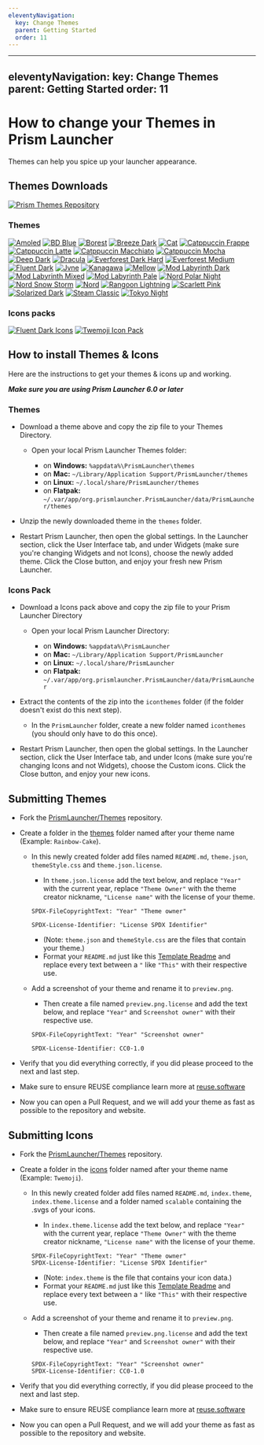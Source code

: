 ```yaml
---
eleventyNavigation:
  key: Change Themes
  parent: Getting Started
  order: 11
---
```


---
eleventyNavigation:
  key: Change Themes
  parent: Getting Started
  order: 11
---
# How to change your Themes in Prism Launcher

Themes can help you spice up your launcher appearance.

## Themes Downloads

[![Prism Themes Repository](https://img.shields.io/badge/Prism_Themes_Repository-FDFDFC?style=for-the-badge&logo=github&logoColor=333333)](https://github.com/PrismLauncher/Themes)

### Themes

[![Amoled](https://img.shields.io/badge/Amoled-000000?style=for-the-badge&logo=github&logoColor=white)](https://github.com/PrismLauncher/Themes/releases/latest/download/Amoled-theme.zip)
[![BD Blue](https://img.shields.io/badge/BD_Blue-4989E6?style=for-the-badge&logo=github&logoColor=white)](https://github.com/PrismLauncher/Themes/releases/latest/download/BD-Blue-theme.zip)
[![Borest](https://img.shields.io/badge/Borest-1E1E2E?style=for-the-badge&logo=github&logoColor=white)](https://github.com/PrismLauncher/Themes/releases/latest/download/Borest-theme.zip)
[![Breeze Dark](https://img.shields.io/badge/Breeze_Dark-blue?style=for-the-badge&logo=github&logoColor=white)](https://github.com/PrismLauncher/Themes/releases/latest/download/Breeze-Dark-theme.zip)
[![Cat](https://img.shields.io/badge/Cat-9F90B9?style=for-the-badge&logo=github&logoColor=white)](https://github.com/PrismLauncher/Themes/releases/latest/download/Cat-theme.zip)
[![Catppuccin Frappe](https://img.shields.io/badge/Catppuccin_Frappe-EF9F76?style=for-the-badge&logo=github&logoColor=333333)](https://github.com/PrismLauncher/Themes/releases/latest/download/Catppuccin-Frappe-theme.zip)
[![Catppuccin Latte](https://img.shields.io/badge/Catppuccin_Latte-DC8A78?style=for-the-badge&logo=github&logoColor=white)](https://github.com/PrismLauncher/Themes/releases/latest/download/Catppuccin-Latte-theme.zip)
[![Catppuccin Macchiato](https://img.shields.io/badge/Catppuccin_Macchiato-A6DA95?style=for-the-badge&logo=github&logoColor=333333)](https://github.com/PrismLauncher/Themes/releases/latest/download/Catppuccin-Macchiato-theme.zip)
[![Catppuccin Mocha](https://img.shields.io/badge/Catppuccin_Mocha-DDB6F2?style=for-the-badge&logo=github&logoColor=333333)](https://github.com/PrismLauncher/Themes/releases/latest/download/Catppuccin-Mocha-theme.zip)
[![Deep Dark](https://img.shields.io/badge/Deep_Dark-141414?style=for-the-badge&logo=github&logoColor=white)](https://github.com/PrismLauncher/Themes/releases/latest/download/Deep-Dark-theme.zip)
[![Dracula](https://img.shields.io/badge/Dracula-BD93F9?style=for-the-badge&logo=github&logoColor=white)](https://github.com/PrismLauncher/Themes/releases/latest/download/Dracula-theme.zip)
[![Everforest Dark Hard](https://img.shields.io/badge/Everforest_Dark_Hard-3c4841?style=for-the-badge&logo=github&logoColor=white)](https://github.com/PrismLauncher/Themes/releases/latest/download/Everforest-Dark-Hard-theme.zip)
[![Everforest Medium](https://img.shields.io/badge/Everforest_Medium-425047?style=for-the-badge&logo=github&logoColor=white)](https://github.com/PrismLauncher/Themes/releases/latest/download/Everforest-Medium-theme.zip)
[![Fluent Dark](https://img.shields.io/badge/Fluent_Dark-60CDFF?style=for-the-badge&logo=github&logoColor=333333)](https://github.com/PrismLauncher/Themes/releases/latest/download/Fluent-Dark-theme.zip)
[![Jvne](https://img.shields.io/badge/Jvne-7455FE?style=for-the-badge&logo=github&logoColor=white)](https://github.com/PrismLauncher/Themes/releases/latest/download/Jvne-theme.zip)
[![Kanagawa](https://img.shields.io/badge/Kanagawa-54546D?style=for-the-badge&logo=github&logoColor=white)](https://github.com/PrismLauncher/Themes/releases/latest/download/Kanagawa-theme.zip)
[![Mellow](https://img.shields.io/badge/Mellow-%23161617?style=for-the-badge&logo=github)](https://github.com/PrismLauncher/Themes/releases/latest/download/Mellow-theme.zip)
[![Mod Labyrinth Dark](https://img.shields.io/badge/Mod_Labyrinth_Dark-1CD96A?style=for-the-badge&logo=github)](https://github.com/PrismLauncher/Themes/releases/latest/download/Mod.Labyrinth.Dark-theme.zip)
[![Mod Labyrinth Mixed](https://img.shields.io/badge/Mod_Labyrinth_Mixed-1CD96A?style=for-the-badge&logo=github)](https://github.com/PrismLauncher/Themes/releases/latest/download/Mod.Labyrinth.Mixed-theme.zip)
[![Mod Labyrinth Pale](https://img.shields.io/badge/Mod_Labyrinth_Pale-1CD96A?style=for-the-badge&logo=github)](https://github.com/PrismLauncher/Themes/releases/latest/download/Mod.Labyrinth.Pale-theme.zip)
[![Nord Polar Night](https://img.shields.io/badge/Nord_Polar_Night-4C566A?style=for-the-badge&logo=github&logoColor=white)](https://github.com/PrismLauncher/Themes/releases/latest/download/Nord-Polar-Night-theme.zip)
[![Nord Snow Storm](https://img.shields.io/badge/Nord_Snow_Storm-E5E9F0?style=for-the-badge&logo=github&logoColor=333333)](https://github.com/PrismLauncher/Themes/releases/latest/download/Nord-Snow-Storm-theme.zip)
[![Nord](https://img.shields.io/badge/Nord-88C0D0?style=for-the-badge&logo=github&logoColor=white)](https://github.com/PrismLauncher/Themes/releases/latest/download/Nord-theme.zip)
[![Rangoon Lightning](https://img.shields.io/badge/Rangoon_Lightning-FFBF22?style=for-the-badge&logo=github&logoColor=333333)](https://github.com/PrismLauncher/Themes/releases/latest/download/Rangoon-Lightning-theme.zip)
[![Scarlett Pink](https://img.shields.io/badge/Scarlett_Pink-F8C8DC?style=for-the-badge&logo=github&logoColor=900000)](https://github.com/PrismLauncher/Themes/releases/latest/download/Scarlett-Pink-theme.zip)
[![Solarized Dark](https://img.shields.io/badge/Solarized_Dark-073642?style=for-the-badge&logo=github&logoColor=white)](https://github.com/PrismLauncher/Themes/releases/latest/download/Solarized-Dark-theme.zip)
[![Steam Classic](https://img.shields.io/badge/Steam_Classic-4C5844?style=for-the-badge&logo=github&logoColor=white)](https://github.com/PrismLauncher/Themes/releases/latest/download/Steam-Classic-theme.zip)
[![Tokyo Night](https://img.shields.io/badge/Tokyo_Night-C0CAF5?style=for-the-badge&logo=github&logoColor=333333)](https://github.com/PrismLauncher/Themes/releases/latest/download/Tokyo-Night-theme.zip)

### Icons packs

[![Fluent Dark Icons](https://img.shields.io/badge/Fluent--Icons-60CDFF?style=for-the-badge&logo=github&logoColor=333333)](https://github.com/PrismLauncher/Themes/releases/latest/download/Fluent-Dark-icons.zip)
[![Twemoji Icon Pack](https://img.shields.io/badge/Twemoji--Icons-1d9bf0?style=for-the-badge&logo=github&logoColor=white)](https://github.com/PrismLauncher/Themes/releases/latest/download/Twemoji-icons.zip)

## How to install Themes & Icons

Here are the instructions to get your themes & icons up and working.

***Make sure you are using Prism Launcher 6.0 or later***

### Themes

* Download a theme above and copy the zip file to your Themes Directory.

  * Open your local Prism Launcher Themes folder:

    * on **Windows:** `%appdata%\PrismLauncher\themes`
    * on **Mac:** `~/Library/Application Support/PrismLauncher/themes`
    * on **Linux:** `~/.local/share/PrismLauncher/themes`
    * on **Flatpak:** `~/.var/app/org.prismlauncher.PrismLauncher/data/PrismLauncher/themes`
* Unzip the newly downloaded theme in the `themes` folder.
* Restart Prism Launcher, then open the global settings. In the Launcher section, click the User Interface tab, and under Widgets (make sure you're changing Widgets and not Icons), choose the newly added theme. Click the Close button, and enjoy your fresh new Prism Launcher.

### Icons Pack

* Download a Icons pack above and copy the zip file to your Prism Launcher Directory

  * Open your local Prism Launcher Directory:

    * on **Windows:** `%appdata%\PrismLauncher`
    * on **Mac:** `~/Library/Application Support/PrismLauncher`
    * on **Linux:** `~/.local/share/PrismLauncher`
    * on **Flatpak:** `~/.var/app/org.prismlauncher.PrismLauncher/data/PrismLauncher`
* Extract the contents of the zip into the `iconthemes` folder (if the folder doesn't exist do this next step).

  * In the `PrismLauncher` folder, create a new folder named `iconthemes` (you should only have to do this once).
* Restart Prism Launcher, then open the global settings. In the Launcher section, click the User Interface tab, and under Icons (make sure you're changing Icons and not Widgets), choose the Custom icons. Click the Close button, and enjoy your new icons.

## Submitting Themes

* Fork the [PrismLauncher/Themes](https://github.com/PrismLauncher/Themes) repository.
* Create a folder in the [themes](https://github.com/PrismLauncher/Themes/tree/main/themes) folder named after your theme name (Example: `Rainbow-Cake`).

  * In this newly created folder add files named `README.md`, `theme.json`, `themeStyle.css` and `theme.json.license`.

    * In `theme.json.license` add the text below, and replace `"Year"` with the current year, replace `"Theme Owner"` with the theme creator nickname, `"License name"` with the license of your theme.

    ```text
    SPDX-FileCopyrightText: "Year" "Theme owner"

    SPDX-License-Identifier: "License SPDX Identifier"
    ```

    * (Note: `theme.json` and `themeStyle.css` are the files that contain your theme.)
    * Format your `README.md` just like this [Template Readme](https://github.com/PrismLauncher/Themes/blob/main/README-Template.md) and replace every text between a `"` like `"This"` with their respective use.
  * Add a screenshot of your theme and rename it to `preview.png`.

    * Then create a file named `preview.png.license` and add the text below, and replace `"Year"` and `Screenshot owner"` with their respective use.

    ```text
    SPDX-FileCopyrightText: "Year" "Screenshot owner"

    SPDX-License-Identifier: CC0-1.0
    ```
* Verify that you did everything correctly, if you did please proceed to the next and last step.
* Make sure to ensure REUSE compliance learn more at [reuse.software](https://reuse.software)
* Now you can open a Pull Request, and we will add your theme as fast as possible to the repository and website.

## Submitting Icons

* Fork the [PrismLauncher/Themes](https://github.com/PrismLauncher/Themes) repository.
* Create a folder in the [icons](https://github.com/PrismLauncher/Themes/tree/main/icons) folder named after your theme name (Example: `Twemoji`).

  * In this newly created folder add files named `README.md`, `index.theme`, `index.theme.license` and a folder named `scalable` containing the .svgs of your icons.

    * In `index.theme.license` add the text below, and replace `"Year"` with the current year, replace `"Theme Owner"` with the theme creator nickname, `"License name"` with the license of your theme.

    ```text
    SPDX-FileCopyrightText: "Year" "Theme owner"
    SPDX-License-Identifier: "License SPDX Identifier"
    ```

    * (Note: `index.theme` is the file that contains your icon data.)
    * Format your `README.md` just like this [Template Readme](https://github.com/PrismLauncher/Themes/blob/main/README-Template.md) and replace every text between a `"` like `"This"` with their respective use.
  * Add a screenshot of your theme and rename it to `preview.png`.

    * Then create a file named `preview.png.license` and add the text below, and replace `"Year"` and `Screenshot owner"` with their respective use.

    ```text
    SPDX-FileCopyrightText: "Year" "Screenshot owner"
    SPDX-License-Identifier: CC0-1.0
    ```
* Verify that you did everything correctly, if you did please proceed to the next and last step.
* Make sure to ensure REUSE compliance learn more at [reuse.software](https://reuse.software)
* Now you can open a Pull Request, and we will add your theme as fast as possible to the repository and website.

